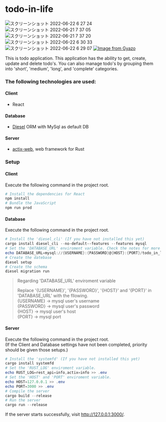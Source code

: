 # todo-in-life

![スクリーンショット 2022-06-22 6 27 24](https://user-images.githubusercontent.com/57586401/174900240-22b46732-b2e7-438c-8dbe-40fe0dee0c3a.png)
![スクリーンショット 2022-06-21 7 37 05](https://user-images.githubusercontent.com/57586401/174899833-b5ea4c1e-ce03-44ef-9d22-147e5276785a.png)
![スクリーンショット 2022-06-21 7 37 20](https://user-images.githubusercontent.com/57586401/174899888-950470f0-3eb2-463b-bb47-177fa3d0bfa0.png)
![スクリーンショット 2022-06-22 6 30 33](https://user-images.githubusercontent.com/57586401/174900636-abe8b1b6-0696-492a-8c4e-81fe36dd3608.png)
![スクリーンショット 2022-06-22 6 29 07](https://user-images.githubusercontent.com/57586401/174900444-68bc8a2a-b75f-4d99-b297-90cadd833329.png)
[![Image from Gyazo](https://i.gyazo.com/9f84235a54805f38add76456ec6f66d1.gif)](https://gyazo.com/9f84235a54805f38add76456ec6f66d1)

This is todo application.
This application has the ability to get, create, update and delete todo's. 
You can also manage todo's by grouping them into 'short', 'medium', 'long', and 'complete' categories.

### The following technologies are used:
#### Client
* React
#### Database
* [Diesel](https://diesel.rs/ "diesel") ORM with MySql as default DB
#### Server
* [actix-web](https://actix.rs/ "actix-web"), web framework for Rust


### Setup
#### Client
Execute the following command in the project root.
```powershell
# Install the dependencies for React
npm install
# Bundle the JavaScript
npm run prod
```
#### Database
Execute the following command in the project root.
```powershell
# Install the 'diesel_cli' (If you have not installed this yet)
cargo install diesel_cli --no-default--features --features mysql
# Set the 'DATABASE_URL' enviroment variable. Check the notes for more information.
echo DATABASE_URL=mysql://{USERNAME}:{PASSWORD}@{HOST}:{PORT}/todo_in_life >> .env
# Create the datebase
diesel setup
# Create the schema
diesel migration run
```

>Regarding 'DATABASE_URL' enviroment variable
>
>Replace '{USERNAME}', '{PASSWORD}', '{HOST}' and '{PORT}' in 'DATABASE_URL' with the fllowing.  
>{USERNAME} -> mysql user's username  
>{PASSWORD} -> mysql user's password  
>{HOST} -> mysql user's host  
>{PORT} -> mysql port

#### Server
Execute the following command in the project root.  
(If the Client and Database settings have not been completed, priority should be given those setups.)
```powershell
# Install the 'systemfd' (If you have not installed this yet)
cargo install systemfd
# Set the 'RUST_LOG' enviroment variable.
echo RUST_LOG=rest_api=info,actix=info >> .env
# Set the 'HOST' and 'PORT' enviroment variable.
echo HOST=127.0.0.1 >> .env
echo PORT=3000 >> .env
# Compile the server
cargo build --release
# Run the server
cargo run --release
```
If the server starts successfully, visit http://127.0.0.1:3000/.
